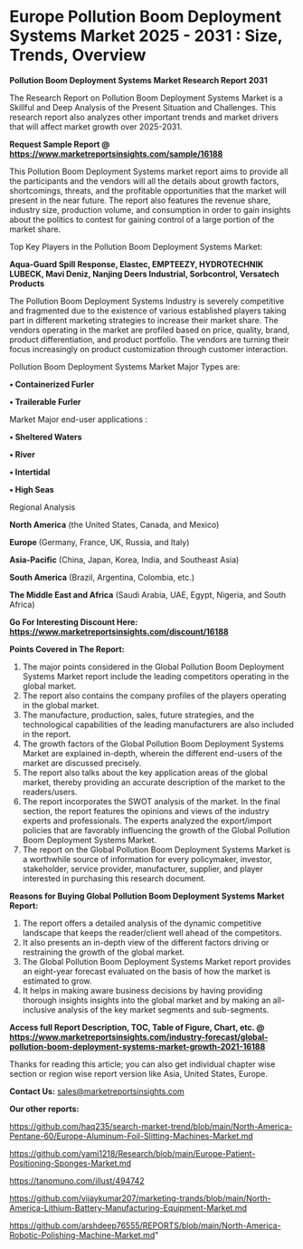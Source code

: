# Europe Pollution Boom Deployment Systems Market 2025 - 2031 : Size, Trends, Overview

<strong>Pollution Boom Deployment Systems Market Research Report 2031</strong>

The Research Report on Pollution Boom Deployment Systems Market is a Skillful and Deep Analysis of the Present Situation and Challenges. This research report also analyzes other important trends and market drivers that will affect market growth over 2025-2031.

<strong>Request Sample Report @ <a href=https://www.marketreportsinsights.com/sample/16188>https://www.marketreportsinsights.com/sample/16188</a></strong>

This Pollution Boom Deployment Systems market report aims to provide all the participants and the vendors will all the details about growth factors, shortcomings, threats, and the profitable opportunities that the market will present in the near future. The report also features the revenue share, industry size, production volume, and consumption in order to gain insights about the politics to contest for gaining control of a large portion of the market share.

Top Key Players in the Pollution Boom Deployment Systems Market:

<strong>Aqua-Guard Spill Response, Elastec, EMPTEEZY, HYDROTECHNIK LUBECK, Mavi Deniz, Nanjing Deers Industrial, Sorbcontrol, Versatech Products</strong>

The Pollution Boom Deployment Systems Industry is severely competitive and fragmented due to the existence of various established players taking part in different marketing strategies to increase their market share. The vendors operating in the market are profiled based on price, quality, brand, product differentiation, and product portfolio. The vendors are turning their focus increasingly on product customization through customer interaction.

Pollution Boom Deployment Systems Market Major Types are:

<strong>• Containerized Furler

• Trailerable Furler</strong>

Market Major end-user applications :

<strong>• Sheltered Waters

• River

• Intertidal

• High Seas</strong>

Regional Analysis

</u><strong><b>North America</b></strong> (the United States, Canada, and Mexico)

<strong><b>Europe </b></strong>(Germany, France, UK, Russia, and Italy)

<strong><b>Asia-Pacific</b></strong> (China, Japan, Korea, India, and Southeast Asia)

<strong><b>South America</b></strong> (Brazil, Argentina, Colombia, etc.)

<strong><b>The Middle East and Africa</b></strong> (Saudi Arabia, UAE, Egypt, Nigeria, and South Africa)

<strong>Go For Interesting Discount Here: <a href=https://www.marketreportsinsights.com/discount/16188>https://www.marketreportsinsights.com/discount/16188</a></strong>

<strong>Points Covered in The Report:</strong>
<ol>
  <li>The major points considered in the Global Pollution Boom Deployment Systems Market report include the leading competitors operating in the global market.</li>
  <li>The report also contains the company profiles of the players operating in the global market.</li>
  <li>The manufacture, production, sales, future strategies, and the technological capabilities of the leading manufacturers are also included in the report.</li>
  <li>The growth factors of the Global Pollution Boom Deployment Systems Market are explained in-depth, wherein the different end-users of the market are discussed precisely.</li>
  <li>The report also talks about the key application areas of the global market, thereby providing an accurate description of the market to the readers/users.</li>
  <li>The report incorporates the SWOT analysis of the market. In the final section, the report features the opinions and views of the industry experts and professionals. The experts analyzed the export/import policies that are favorably influencing the growth of the Global Pollution Boom Deployment Systems Market.</li>
  <li>The report on the Global Pollution Boom Deployment Systems Market is a worthwhile source of information for every policymaker, investor, stakeholder, service provider, manufacturer, supplier, and player interested in purchasing this research document.</li>
</ol>
<strong>Reasons for Buying Global Pollution Boom Deployment Systems Market Report:</strong>

<ol>
  <li>The report offers a detailed analysis of the dynamic competitive landscape that keeps the reader/client well ahead of the competitors.</li>
  <li>It also presents an in-depth view of the different factors driving or restraining the growth of the global market.</li>
  <li>The Global Pollution Boom Deployment Systems Market report provides an eight-year forecast evaluated on the basis of how the market is estimated to grow.</li>
  <li>It helps in making aware business decisions by having providing thorough insights insights into the global market and by making an all-inclusive analysis of the key market segments and sub-segments.</li>
</ol>
<strong>Access full Report Description, TOC, Table of Figure, Chart, etc. @ <a href=https://www.marketreportsinsights.com/industry-forecast/global-pollution-boom-deployment-systems-market-growth-2021-16188>https://www.marketreportsinsights.com/industry-forecast/global-pollution-boom-deployment-systems-market-growth-2021-16188</a></strong>


Thanks for reading this article; you can also get individual chapter wise section or region wise report version like Asia, United States, Europe.

<strong>Contact Us:</strong>
sales@marketreportsinsights.com

<strong>Our other reports:</strong>

<a href=https://github.com/haq235/search-market-trend/blob/main/North-America-Pentane-60/Europe-Aluminum-Foil-Slitting-Machines-Market.md>https://github.com/haq235/search-market-trend/blob/main/North-America-Pentane-60/Europe-Aluminum-Foil-Slitting-Machines-Market.md</a>

<a href=https://github.com/yami1218/Research/blob/main/Europe-Patient-Positioning-Sponges-Market.md>https://github.com/yami1218/Research/blob/main/Europe-Patient-Positioning-Sponges-Market.md</a>

<a href=https://tanomuno.com/illust/494742>https://tanomuno.com/illust/494742</a>

<a href=https://github.com/vijaykumar207/marketing-trands/blob/main/North-America-Lithium-Battery-Manufacturing-Equipment-Market.md>https://github.com/vijaykumar207/marketing-trands/blob/main/North-America-Lithium-Battery-Manufacturing-Equipment-Market.md</a>

<a href=https://github.com/arshdeep76555/REPORTS/blob/main/North-America-Robotic-Polishing-Machine-Market.md>https://github.com/arshdeep76555/REPORTS/blob/main/North-America-Robotic-Polishing-Machine-Market.md</a>"
